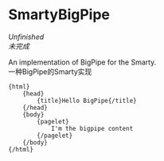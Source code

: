 SmartyBigPipe
=============

*Unfinished*  
*未完成*  

An implementation of BigPipe for the Smarty.  
一种BigPipe的Smarty实现  

``` smarty
{html}
	{head}
		{title}Hello BigPipe{/title}
	{/head}
	{body}
		{pagelet}
			I'm the bigpipe content
		{/pagelet}
	{/body}
{/html}
```

